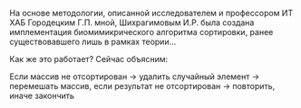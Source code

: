На основе методологии, описанной исследователем и профессором ИТ ХАБ Городецким Г.П. мной, Шихрагимовым И.Р. была создана имплементация биомимикрического алгоритма сортировки, ранее существовавшего лишь в рамках теории...

Как же это работает? Сейчас объясним:

Если массив не отсортирован -> удалить случайный элемент -> перемешать массив, eсли результат не отсортирован -> повторить, иначе закончить
